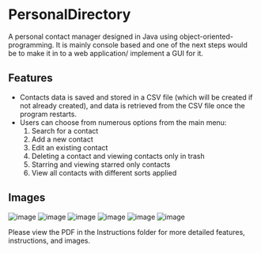 # PersonalDirectory
A personal contact manager designed in Java using object-oriented-programming. It is mainly console based and one of the next steps would be to make it in to a web application/ implement a GUI for it.

## Features
<ul>
  <li>Contacts data is saved and stored in a CSV file (which will be created if not already created), and data is retrieved from the CSV file once the program restarts.</li>
  <li>Users can choose from numerous options from the main menu:
    <ol>
      <li>Search for a contact</li>
      <li>Add a new contact</li>
      <li>Edit an existing contact</li>
      <li>Deleting a contact and viewing contacts only in trash</li>
      <li>Starring and viewing starred only contacts</li>
      <li>View all contacts with different sorts applied</li>
    </ol>
  </li>
</ul>

## Images
![image](https://github.com/s-murtaza-shah/PersonalDirectory/assets/132228459/23336b23-5d53-4de1-a27d-71931782b818)
![image](https://github.com/s-murtaza-shah/PersonalDirectory/assets/132228459/fb3cffa1-0e04-4ce1-96a3-d5225204917f)
![image](https://github.com/s-murtaza-shah/PersonalDirectory/assets/132228459/a3da995f-e334-4cb7-aa37-807b57688545)
![image](https://github.com/s-murtaza-shah/PersonalDirectory/assets/132228459/c55f8c2c-c670-405e-a1e7-5cccd36b19a8)
![image](https://github.com/s-murtaza-shah/PersonalDirectory/assets/132228459/41ec43e2-8b32-484e-b150-b4e179143ebf)
![image](https://github.com/s-murtaza-shah/PersonalDirectory/assets/132228459/bceeca10-f53e-4c0d-8d4f-6e5bfe80019c)

Please view the PDF in the Instructions folder for more detailed features, instructions, and images.
